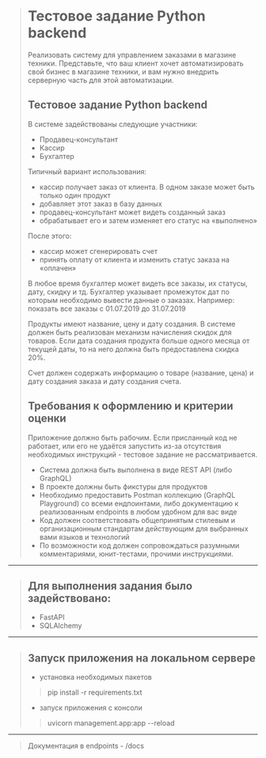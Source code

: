> # Тестовое задание Python backend
> Реализовать систему для управлением заказами в магазине техники. Представьте, что ваш клиент хочет автоматизировать свой бизнес в магазине техники, и вам нужно внедрить серверную часть для этой автоматизации.
> 
> ## Тестовое задание Python backend
> В системе задействованы следующие участники:
> - Продавец-консультант
> - Кассир
> - Бухгалтер
> 
> Типичный вариант использования:
> - кассир получает заказ от клиента. В одном заказе может быть только один продукт
> - добавляет этот заказ в базу данных
> - продавец-консультант может видеть созданный заказ
> - обрабатывает его и затем изменяет его статус на «выполнено»
> 
> После этого:
> - кассир может сгенерировать счет
> - принять оплату от клиента и изменить статус заказа на «оплачен»
> 
> В любое время бухгалтер может видеть все заказы, их статусы, дату, скидку и тд. Бухгалтер указывает промежуток дат по которым необходимо вывести данные о заказах. Например: показать все заказы с 01.07.2019 до 31.07.2019
> 
> Продукты имеют название, цену и дату создания. В системе должен быть реализован механизм начисления скидок для товаров. Если дата создания продукта больше одного месяца от текущей даты, то на него должна быть предоставлена скидка 20%.
> 
> Счет должен содержать информацию о товаре (название, цена) и дату создания заказа и дату создания счета.
> 
> ## Требования к оформлению и критерии оценки
> Приложение должно быть рабочим. Если присланный код не работает, или его не удаётся запустить из-за отсутствия необходимых инструкций - тестовое задание не рассматривается.
> - Система должна быть выполнена в виде REST API (либо GraphQL)
> - В проекте должны быть фикстуры для продуктов
> - Необходимо предоставить Postman коллекцию (GraphQL Playground) со всеми ендпоинтами, либо документацию к реализованным endpoints в любом удобном для вас виде
> - Код должен соответствовать общепринятым стилевым и организационным стандартам действующим для выбранных вами языков и технологий
> - По возможности код должен сопровождаться разумными комментариями, юнит-тестами, прочими инструкциями.
---
> ## Для выполнения задания было задействовано:
> - FastAPI
> - SQLAlchemy
---
> ## Запуск приложения на локальном сервере
> - установка необходимых пакетов
>> pip install -r requirements.txt
> - запуск приложения с консоли
>> uvicorn management.app:app --reload
---
> Документация в endpoints - /docs

